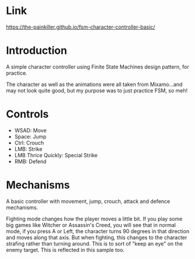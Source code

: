 # Link
https://the-painkiller.github.io/fsm-character-controller-basic/

# Introduction

A simple character controller using Finite State Machines design pattern, for practice.

The character as well as the animations were all taken from Mixamo...and may not look quite good, but my purpose was to just practice FSM, so meh!

# Controls
- WSAD:               Move
- Space:              Jump
- Ctrl:               Crouch
- LMB:                Strike
- LMB Thrice Quickly: Special Strike
- RMB:                        Defend

# Mechanisms
A basic controller with movement, jump, crouch, attack and defence mechanisms. 

Fighting mode changes how the player moves a little bit. If you play some big games like Witcher or Assassin's Creed, you will see that in normal mode, if you press A or Left, the character turns 90 degrees in that direction and moves along that axis. But when fighting, this changes to the character strafing rather than turning around. This is to sort of "keep an eye" on the enemy target. This is reflected in this sample too.

# 

